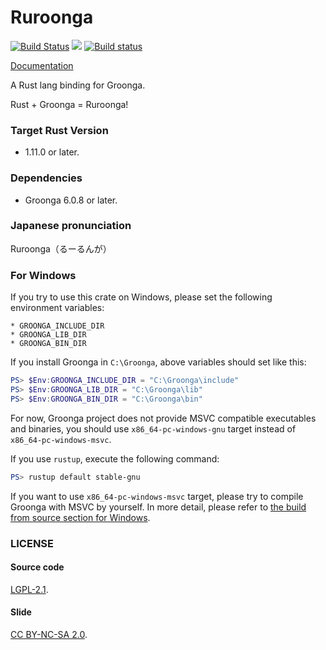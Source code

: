 Ruroonga
===
[![Build Status](https://travis-ci.org/cosmo0920/ruroonga.svg?branch=master)](https://travis-ci.org/cosmo0920/ruroonga)
[![](http://meritbadge.herokuapp.com/ruroonga)](https://crates.io/crates/ruroonga)
[![Build status](https://ci.appveyor.com/api/projects/status/jhibfy8rr7rtpv7h/branch/master?svg=true)](https://ci.appveyor.com/project/cosmo0920/ruroonga/branch/master)

[Documentation](http://cosmo0920.github.io/ruroonga/ruroonga/index.html)

A Rust lang binding for Groonga.

Rust + Groonga = Ruroonga!

### Target Rust Version

* 1.11.0 or later.

### Dependencies

* Groonga 6.0.8 or later.

### Japanese pronunciation

Ruroonga（るーるんが）

### For Windows

If you try to use this crate on Windows, please set the following environment variables:

```
* GROONGA_INCLUDE_DIR
* GROONGA_LIB_DIR
* GROONGA_BIN_DIR
```

If you install Groonga in `C:\Groonga`, above variables should set like this:

```powershell
PS> $Env:GROONGA_INCLUDE_DIR = "C:\Groonga\include"
PS> $Env:GROONGA_LIB_DIR = "C:\Groonga\lib"
PS> $Env:GROONGA_BIN_DIR = "C:\Groonga\bin"
```

For now, Groonga project does not provide MSVC compatible executables and binaries,
you should use `x86_64-pc-windows-gnu` target instead of `x86_64-pc-windows-msvc`.

If you use `rustup`, execute the following command:

```powershell
PS> rustup default stable-gnu
```

If you want to use `x86_64-pc-windows-msvc` target, please try to compile Groonga with MSVC by yourself.
In more detail, please refer to [the build from source section for Windows](http://groonga.org/docs/install/windows.html#build-from-source).

### LICENSE

#### Source code

[LGPL-2.1](LICENSE).

#### Slide

[CC BY-NC-SA 2.0](https://creativecommons.org/licenses/by-nc-sa/2.0/).
